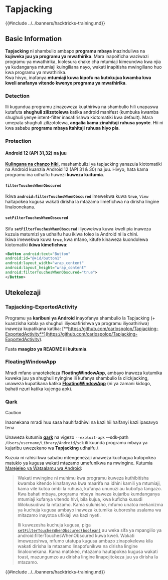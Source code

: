 # Tapjacking

{{#include ../../banners/hacktricks-training.md}}


## **Basic Information**

**Tapjacking** ni shambulio ambapo **programu mbaya** inazinduliwa na **kujiweka juu ya programu ya mwathirika**. Mara inapoificha waziwazi programu ya mwathirika, kiolesura chake cha mtumiaji kimeundwa kwa njia ya kudanganya mtumiaji kuingiliana nayo, wakati inapitisha mwingiliano huo kwa programu ya mwathirika.\
Kwa hivyo, inafanya **mtumiaji kuwa kipofu na kutokujua kwamba kwa kweli anafanya vitendo kwenye programu ya mwathirika**.

### Detection

Ili kugundua programu zinazoweza kuathiriwa na shambulio hili unapaswa kutafuta **shughuli zilizotolewa** katika android manifest (kumbuka kwamba shughuli yenye intent-filter inasafirishwa kiotomatiki kwa default). Mara umepata shughuli zilizotolewa, **angalia kama zinahitaji ruhusa yoyote**. Hii ni kwa sababu **programu mbaya itahitaji ruhusa hiyo pia**.

### Protection

#### Android 12 (API 31,32) na juu

[**Kulingana na chanzo hiki**](https://www.geeksforgeeks.org/tapjacking-in-android/)**,** mashambulizi ya tapjacking yanazuia kiotomatiki na Android kuanzia Android 12 (API 31 & 30) na juu. Hivyo, hata kama programu ina udhaifu huwezi **kuweza kuitumia**.

#### `filterTouchesWhenObscured`

Ikiwa **`android:filterTouchesWhenObscured`** imewekwa kuwa **`true`**, `View` haitapokea kugusa wakati dirisha la mtazamo limefichwa na dirisha lingine linaloonekana.

#### **`setFilterTouchesWhenObscured`**

Sifa **`setFilterTouchesWhenObscured`** iliyowekwa kuwa kweli pia inaweza kuzuia matumizi ya udhaifu huu ikiwa toleo la Android ni la chini.\
Ikiwa imewekwa kuwa **`true`**, kwa mfano, kitufe kinaweza kuondolewa kiotomatiki **ikiwa kimefichwa**:
```xml
<Button android:text="Button"
android:id="@+id/button1"
android:layout_width="wrap_content"
android:layout_height="wrap_content"
android:filterTouchesWhenObscured="true">
</Button>
```
## Utekelezaji

### Tapjacking-ExportedActivity

Programu ya **karibuni ya Android** inayofanya shambulio la Tapjacking (+ kuanzisha kabla ya shughuli iliyosafirishwa ya programu iliyoathiriwa) inaweza kupatikana katika: [**https://github.com/carlospolop/Tapjacking-ExportedActivity**](https://github.com/carlospolop/Tapjacking-ExportedActivity).

Fuata **maagizo ya README ili kuitumia**.

### FloatingWindowApp

Mradi mfano unaotekeleza **FloatingWindowApp**, ambayo inaweza kutumika kuweka juu ya shughuli nyingine ili kufanya shambulio la clickjacking, unaweza kupatikana katika [**FloatingWindowApp**](https://github.com/aminography/FloatingWindowApp) (ni ya zamani kidogo, bahati nzuri katika kujenga apk).

### Qark

> [!CAUTION]
> Inaonekana mradi huu sasa hauhifadhiwi na kazi hii haifanyi kazi ipasavyo tena

Unaweza kutumia [**qark**](https://github.com/linkedin/qark) na vigezo `--exploit-apk` --sdk-path `/Users/username/Library/Android/sdk` ili kuunda programu mbaya ya kujaribu uwezekano wa **Tapjacking** udhaifu.\

Kuzuia ni rahisi kwa sababu mtengenezaji anaweza kuchagua kutopokea matukio ya kugusa wakati mtazamo umefunikwa na mwingine. Kutumia [Marejeleo ya Wataalamu wa Android](https://developer.android.com/reference/android/view/View#security):

> Wakati mwingine ni muhimu kwa programu kuweza kuthibitisha kwamba kitendo kinafanywa kwa maarifa na idhini kamili ya mtumiaji, kama vile kutoa ombi la ruhusa, kufanya ununuzi au kubofya tangazo. Kwa bahati mbaya, programu mbaya inaweza kujaribu kumdanganya mtumiaji kufanya vitendo hivi, bila kujua, kwa kuficha kusudi lililokusudiwa la mtazamo. Kama suluhisho, mfumo unatoa mekanizma ya kuchuja kugusa ambayo inaweza kutumika kuboresha usalama wa mitazamo inayotoa ufikiaji wa kazi nyeti.
>
> Ili kuwezesha kuchuja kugusa, piga [`setFilterTouchesWhenObscured(boolean)`](https://developer.android.com/reference/android/view/View#setFilterTouchesWhenObscured%28boolean%29) au weka sifa ya mpangilio ya android:filterTouchesWhenObscured kuwa kweli. Wakati imewezeshwa, mfumo utatupa kugusa ambazo zinapokelewa kila wakati dirisha la mtazamo linapofunikwa na dirisha lingine linaloonekana. Kama matokeo, mtazamo hautapokea kugusa wakati toast, mazungumzo au dirisha lingine linapojitokeza juu ya dirisha la mtazamo.


{{#include ../../banners/hacktricks-training.md}}
